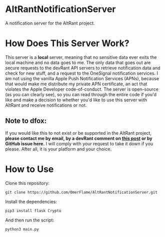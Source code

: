 # AltRantNotificationServer
A notification server for the AltRant project.
# How Does This Server Work?
This server is a **local** server, meaning that no sensitive data ever exits the local machine and no data goes to me. The only data that goes out are secure requests to the devRant API servers to retrieve notification data and check for new stuff, and a request to the OneSignal notification services. I am not using the vanilla Apple Push Notification Services (APNs), because that would make me distribute my private APN certificate, an act that violates the Apple Developer code-of-conduct. The server is open-source (as you can clearly see), so you can read through the entire code if you'd like and make a decision to whether you'd like to use this server with AltRant and receive notifications or not.

## Note to dfox:
If you would like this to not exist or be supported in the AltRant project, **please contact me by email, by a devRant comment on [this post](https://devrant.com/rants/5070459/i-havent-said-anything-yet-but-an-altrant-notification-server-exists-support-for) or by GitHub issue here.** I will comply with your request to take it down if you please. After all, it is your platform and your choice.
# How to Use
Clone this repository: 

`git clone https://github.com/OmerFlame/AltRantNotificationServer.git`

Install the dependencies:

`pip3 install flask Crypto` 

And then run the script:

`python3 main.py`
